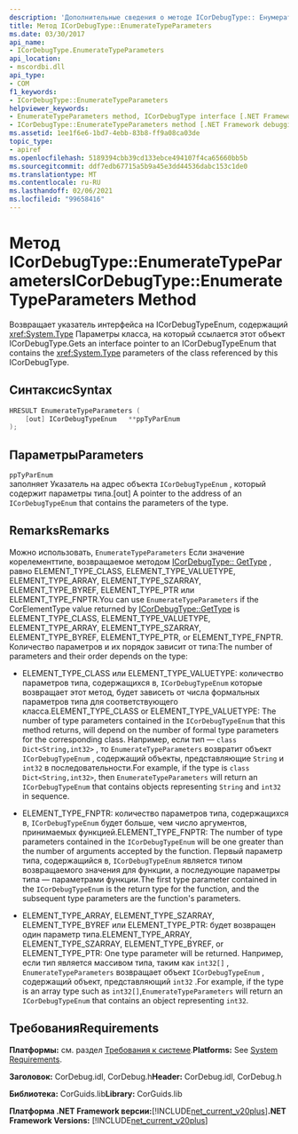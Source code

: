 ```yaml
---
description: 'Дополнительные сведения о методе ICorDebugType:: Енумератетипепараметерс'
title: Метод ICorDebugType::EnumerateTypeParameters
ms.date: 03/30/2017
api_name:
- ICorDebugType.EnumerateTypeParameters
api_location:
- mscordbi.dll
api_type:
- COM
f1_keywords:
- ICorDebugType::EnumerateTypeParameters
helpviewer_keywords:
- EnumerateTypeParameters method, ICorDebugType interface [.NET Framework debugging]
- ICorDebugType::EnumerateTypeParameters method [.NET Framework debugging]
ms.assetid: 1ee1f6e6-1bd7-4ebb-83b8-ff9a08ca03de
topic_type:
- apiref
ms.openlocfilehash: 5189394cbb39cd133ebce494107f4ca65660bb5b
ms.sourcegitcommit: ddf7edb67715a5b9a45e3dd44536dabc153c1de0
ms.translationtype: MT
ms.contentlocale: ru-RU
ms.lasthandoff: 02/06/2021
ms.locfileid: "99658416"
---
```

# <a name="icordebugtypeenumeratetypeparameters-method"></a><span data-ttu-id="12a2a-103">Метод ICorDebugType::EnumerateTypeParameters</span><span class="sxs-lookup"><span data-stu-id="12a2a-103">ICorDebugType::EnumerateTypeParameters Method</span></span>

<span data-ttu-id="12a2a-104">Возвращает указатель интерфейса на ICorDebugTypeEnum, содержащий <xref:System.Type> Параметры класса, на который ссылается этот объект ICorDebugType.</span><span class="sxs-lookup"><span data-stu-id="12a2a-104">Gets an interface pointer to an ICorDebugTypeEnum that contains the <xref:System.Type> parameters of the class referenced by this ICorDebugType.</span></span>  
  
## <a name="syntax"></a><span data-ttu-id="12a2a-105">Синтаксис</span><span class="sxs-lookup"><span data-stu-id="12a2a-105">Syntax</span></span>  
  
```cpp  
HRESULT EnumerateTypeParameters (  
    [out] ICorDebugTypeEnum   **ppTyParEnum  
);  
```  
  
## <a name="parameters"></a><span data-ttu-id="12a2a-106">Параметры</span><span class="sxs-lookup"><span data-stu-id="12a2a-106">Parameters</span></span>  

 `ppTyParEnum`  
 <span data-ttu-id="12a2a-107">заполняет Указатель на адрес объекта `ICorDebugTypeEnum` , который содержит параметры типа.</span><span class="sxs-lookup"><span data-stu-id="12a2a-107">[out] A pointer to the address of an `ICorDebugTypeEnum` that contains the parameters of the type.</span></span>  
  
## <a name="remarks"></a><span data-ttu-id="12a2a-108">Remarks</span><span class="sxs-lookup"><span data-stu-id="12a2a-108">Remarks</span></span>  

 <span data-ttu-id="12a2a-109">Можно использовать, `EnumerateTypeParameters` Если значение корелементтипе, возвращаемое методом [ICorDebugType:: GetType](icordebugtype-gettype-method.md) , равно ELEMENT_TYPE_CLASS, ELEMENT_TYPE_VALUETYPE, ELEMENT_TYPE_ARRAY, ELEMENT_TYPE_SZARRAY, ELEMENT_TYPE_BYREF, ELEMENT_TYPE_PTR или ELEMENT_TYPE_FNPTR.</span><span class="sxs-lookup"><span data-stu-id="12a2a-109">You can use `EnumerateTypeParameters` if the CorElementType value returned by [ICorDebugType::GetType](icordebugtype-gettype-method.md) is ELEMENT_TYPE_CLASS, ELEMENT_TYPE_VALUETYPE, ELEMENT_TYPE_ARRAY, ELEMENT_TYPE_SZARRAY, ELEMENT_TYPE_BYREF, ELEMENT_TYPE_PTR, or ELEMENT_TYPE_FNPTR.</span></span> <span data-ttu-id="12a2a-110">Количество параметров и их порядок зависит от типа:</span><span class="sxs-lookup"><span data-stu-id="12a2a-110">The number of parameters and their order depends on the type:</span></span>  
  
- <span data-ttu-id="12a2a-111">ELEMENT_TYPE_CLASS или ELEMENT_TYPE_VALUETYPE: количество параметров типа, содержащихся в, `ICorDebugTypeEnum` которые возвращает этот метод, будет зависеть от числа формальных параметров типа для соответствующего класса.</span><span class="sxs-lookup"><span data-stu-id="12a2a-111">ELEMENT_TYPE_CLASS or ELEMENT_TYPE_VALUETYPE: The number of type parameters contained in the `ICorDebugTypeEnum` that this method returns, will depend on the number of formal type parameters for the corresponding class.</span></span> <span data-ttu-id="12a2a-112">Например, если тип — `class Dict<String,int32>` , то `EnumerateTypeParameters` возвратит объект `ICorDebugTypeEnum` , содержащий объекты, представляющие `String` и `int32` в последовательности.</span><span class="sxs-lookup"><span data-stu-id="12a2a-112">For example, if the type is `class Dict<String,int32>`, then `EnumerateTypeParameters` will return an `ICorDebugTypeEnum` that contains objects representing `String` and `int32` in sequence.</span></span>  
  
- <span data-ttu-id="12a2a-113">ELEMENT_TYPE_FNPTR: количество параметров типа, содержащихся в, `ICorDebugTypeEnum` будет больше, чем число аргументов, принимаемых функцией.</span><span class="sxs-lookup"><span data-stu-id="12a2a-113">ELEMENT_TYPE_FNPTR: The number of type parameters contained in the `ICorDebugTypeEnum` will be one greater than the number of arguments accepted by the function.</span></span> <span data-ttu-id="12a2a-114">Первый параметр типа, содержащийся в, `ICorDebugTypeEnum` является типом возвращаемого значения для функции, а последующие параметры типа — параметрами функции.</span><span class="sxs-lookup"><span data-stu-id="12a2a-114">The first type parameter contained in the `ICorDebugTypeEnum` is the return type for the function, and the subsequent type parameters are the function's parameters.</span></span>  
  
- <span data-ttu-id="12a2a-115">ELEMENT_TYPE_ARRAY, ELEMENT_TYPE_SZARRAY, ELEMENT_TYPE_BYREF или ELEMENT_TYPE_PTR: будет возвращен один параметр типа.</span><span class="sxs-lookup"><span data-stu-id="12a2a-115">ELEMENT_TYPE_ARRAY, ELEMENT_TYPE_SZARRAY, ELEMENT_TYPE_BYREF, or ELEMENT_TYPE_PTR: One type parameter will be returned.</span></span> <span data-ttu-id="12a2a-116">Например, если тип является массивом типа, таким как `int32[]` , `EnumerateTypeParameters` возвращает объект `ICorDebugTypeEnum` , содержащий объект, представляющий `int32` .</span><span class="sxs-lookup"><span data-stu-id="12a2a-116">For example, if the type is an array type such as `int32[]`,`EnumerateTypeParameters` will return an `ICorDebugTypeEnum` that contains an object representing `int32`.</span></span>  
  
## <a name="requirements"></a><span data-ttu-id="12a2a-117">Требования</span><span class="sxs-lookup"><span data-stu-id="12a2a-117">Requirements</span></span>  

 <span data-ttu-id="12a2a-118">**Платформы:** см. раздел [Требования к системе](../../get-started/system-requirements.md).</span><span class="sxs-lookup"><span data-stu-id="12a2a-118">**Platforms:** See [System Requirements](../../get-started/system-requirements.md).</span></span>  
  
 <span data-ttu-id="12a2a-119">**Заголовок:** CorDebug.idl, CorDebug.h</span><span class="sxs-lookup"><span data-stu-id="12a2a-119">**Header:** CorDebug.idl, CorDebug.h</span></span>  
  
 <span data-ttu-id="12a2a-120">**Библиотека:** CorGuids.lib</span><span class="sxs-lookup"><span data-stu-id="12a2a-120">**Library:** CorGuids.lib</span></span>  
  
 <span data-ttu-id="12a2a-121">**Платформа .NET Framework версии:**[!INCLUDE[net_current_v20plus](../../../../includes/net-current-v20plus-md.md)]</span><span class="sxs-lookup"><span data-stu-id="12a2a-121">**.NET Framework Versions:** [!INCLUDE[net_current_v20plus](../../../../includes/net-current-v20plus-md.md)]</span></span>
